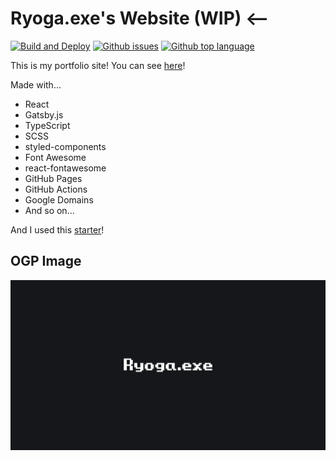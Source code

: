 # Ryoga.exe's Website (WIP) <--

[![Build and Deploy](https://github.com/Ryoga-exe/ryoga.dev/actions/workflows/deploy.yml/badge.svg)](https://github.com/Ryoga-exe/ryoga.dev/actions/workflows/deploy.yml)
[![Github issues](https://img.shields.io/github/issues/ryoga-exe/ryoga.dev)](https://github.com/ryoga-exe/ryoga.dev/issues)
[![Github top language](https://img.shields.io/github/languages/top/ryoga-exe/ryoga.dev)](https://github.com/ryoga-exe/ryoga.dev/)

This is my portfolio site!
You can see [here](https://ryoga.dev)!

Made with...

- React
- Gatsby.js
- TypeScript
- SCSS
- styled-components
- Font Awesome
- react-fontawesome
- GitHub Pages
- GitHub Actions
- Google Domains
- And so on...

And I used this [starter](https://github.com/gatsbyjs/gatsby-starter-blog)!

## OGP Image

![card](static/images/default.png)
